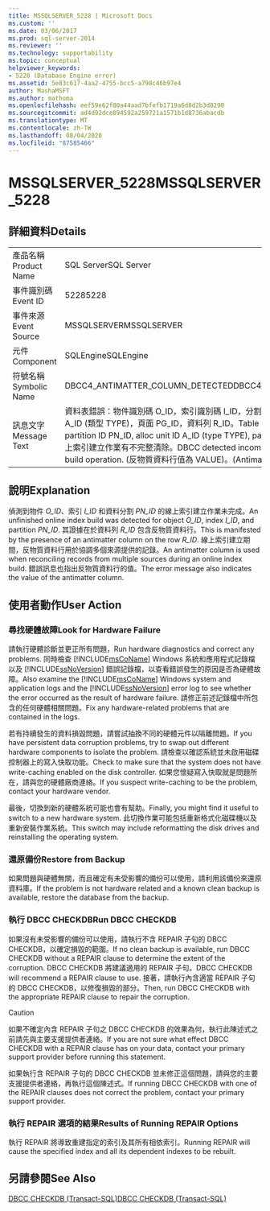 ```yaml
---
title: MSSQLSERVER_5228 | Microsoft Docs
ms.custom: ''
ms.date: 03/06/2017
ms.prod: sql-server-2014
ms.reviewer: ''
ms.technology: supportability
ms.topic: conceptual
helpviewer_keywords:
- 5228 (Database Engine error)
ms.assetid: 5e83c617-4aa2-4755-bcc5-a798c46b97e4
author: MashaMSFT
ms.author: mathoma
ms.openlocfilehash: eef59e62f00a44aad7bfefb1719a6d8d2b3d0290
ms.sourcegitcommit: ad4d92dce894592a259721a1571b1d8736abacdb
ms.translationtype: MT
ms.contentlocale: zh-TW
ms.lasthandoff: 08/04/2020
ms.locfileid: "87585466"
---
```

# <a name="mssqlserver_5228"></a><span data-ttu-id="93563-102">MSSQLSERVER_5228</span><span class="sxs-lookup"><span data-stu-id="93563-102">MSSQLSERVER_5228</span></span>
    
## <a name="details"></a><span data-ttu-id="93563-103">詳細資料</span><span class="sxs-lookup"><span data-stu-id="93563-103">Details</span></span>  
  
|||  
|-|-|  
|<span data-ttu-id="93563-104">產品名稱</span><span class="sxs-lookup"><span data-stu-id="93563-104">Product Name</span></span>|<span data-ttu-id="93563-105">SQL Server</span><span class="sxs-lookup"><span data-stu-id="93563-105">SQL Server</span></span>|  
|<span data-ttu-id="93563-106">事件識別碼</span><span class="sxs-lookup"><span data-stu-id="93563-106">Event ID</span></span>|<span data-ttu-id="93563-107">5228</span><span class="sxs-lookup"><span data-stu-id="93563-107">5228</span></span>|  
|<span data-ttu-id="93563-108">事件來源</span><span class="sxs-lookup"><span data-stu-id="93563-108">Event Source</span></span>|<span data-ttu-id="93563-109">MSSQLSERVER</span><span class="sxs-lookup"><span data-stu-id="93563-109">MSSQLSERVER</span></span>|  
|<span data-ttu-id="93563-110">元件</span><span class="sxs-lookup"><span data-stu-id="93563-110">Component</span></span>|<span data-ttu-id="93563-111">SQLEngine</span><span class="sxs-lookup"><span data-stu-id="93563-111">SQLEngine</span></span>|  
|<span data-ttu-id="93563-112">符號名稱</span><span class="sxs-lookup"><span data-stu-id="93563-112">Symbolic Name</span></span>|<span data-ttu-id="93563-113">DBCC4_ANTIMATTER_COLUMN_DETECTED</span><span class="sxs-lookup"><span data-stu-id="93563-113">DBCC4_ANTIMATTER_COLUMN_DETECTED</span></span>|  
|<span data-ttu-id="93563-114">訊息文字</span><span class="sxs-lookup"><span data-stu-id="93563-114">Message Text</span></span>|<span data-ttu-id="93563-115">資料表錯誤：物件識別碼 O_ID，索引識別碼 I_ID，分割區識別碼 PN_ID，配置單位識別碼 A_ID (類型 TYPE)，頁面 PG_ID，資料列 R_ID。</span><span class="sxs-lookup"><span data-stu-id="93563-115">Table error: Object ID O_ID, index ID I_ID, partition ID PN_ID, alloc unit ID A_ID (type TYPE), page PG_ID, row R_ID.</span></span> <span data-ttu-id="93563-116">DBCC 偵測到線上索引建立作業有不完整清除。</span><span class="sxs-lookup"><span data-stu-id="93563-116">DBCC detected incomplete cleanup from an online index build operation.</span></span> <span data-ttu-id="93563-117">(反物質資料行值為 VALUE)。</span><span class="sxs-lookup"><span data-stu-id="93563-117">(Antimatter column value is VALUE.)</span></span>|  
  
## <a name="explanation"></a><span data-ttu-id="93563-118">說明</span><span class="sxs-lookup"><span data-stu-id="93563-118">Explanation</span></span>  
 <span data-ttu-id="93563-119">偵測到物件 *O_ID*、索引 *I_ID* 和資料分割 *PN_ID* 的線上索引建立作業未完成。</span><span class="sxs-lookup"><span data-stu-id="93563-119">An unfinished online index build was detected for object *O_ID*, index *I_ID*, and partition *PN_ID*.</span></span> <span data-ttu-id="93563-120">其證據在於資料列 *R_ID* 包含反物質資料行。</span><span class="sxs-lookup"><span data-stu-id="93563-120">This is manifested by the presence of an antimatter column on the row *R_ID*.</span></span> <span data-ttu-id="93563-121">線上索引建立期間，反物質資料行用於協調多個來源提供的記錄。</span><span class="sxs-lookup"><span data-stu-id="93563-121">An antimatter column is used when reconciling records from multiple sources during an online index build.</span></span> <span data-ttu-id="93563-122">錯誤訊息也指出反物質資料行的值。</span><span class="sxs-lookup"><span data-stu-id="93563-122">The error message also indicates the value of the antimatter column.</span></span>  
  
## <a name="user-action"></a><span data-ttu-id="93563-123">使用者動作</span><span class="sxs-lookup"><span data-stu-id="93563-123">User Action</span></span>  
  
### <a name="look-for-hardware-failure"></a><span data-ttu-id="93563-124">尋找硬體故障</span><span class="sxs-lookup"><span data-stu-id="93563-124">Look for Hardware Failure</span></span>  
 <span data-ttu-id="93563-125">請執行硬體診斷並更正所有問題，</span><span class="sxs-lookup"><span data-stu-id="93563-125">Run hardware diagnostics and correct any problems.</span></span> <span data-ttu-id="93563-126">同時檢查 [!INCLUDE[msCoName](../../includes/msconame-md.md)] Windows 系統和應用程式記錄檔以及 [!INCLUDE[ssNoVersion](../../includes/ssnoversion-md.md)] 錯誤記錄檔，以查看錯誤發生的原因是否為硬體故障。</span><span class="sxs-lookup"><span data-stu-id="93563-126">Also examine the [!INCLUDE[msCoName](../../includes/msconame-md.md)] Windows system and application logs and the [!INCLUDE[ssNoVersion](../../includes/ssnoversion-md.md)] error log to see whether the error occurred as the result of hardware failure.</span></span> <span data-ttu-id="93563-127">請修正前述記錄檔中所包含的任何硬體相關問題。</span><span class="sxs-lookup"><span data-stu-id="93563-127">Fix any hardware-related problems that are contained in the logs.</span></span>  
  
 <span data-ttu-id="93563-128">若有持續發生的資料損毀問題，請嘗試抽換不同的硬體元件以隔離問題。</span><span class="sxs-lookup"><span data-stu-id="93563-128">If you have persistent data corruption problems, try to swap out different hardware components to isolate the problem.</span></span> <span data-ttu-id="93563-129">請檢查以確認系統並未啟用磁碟控制器上的寫入快取功能。</span><span class="sxs-lookup"><span data-stu-id="93563-129">Check to make sure that the system does not have write-caching enabled on the disk controller.</span></span> <span data-ttu-id="93563-130">如果您懷疑寫入快取就是問題所在，請與您的硬體廠商連絡。</span><span class="sxs-lookup"><span data-stu-id="93563-130">If you suspect write-caching to be the problem, contact your hardware vendor.</span></span>  
  
 <span data-ttu-id="93563-131">最後，切換到新的硬體系統可能也會有幫助。</span><span class="sxs-lookup"><span data-stu-id="93563-131">Finally, you might find it useful to switch to a new hardware system.</span></span> <span data-ttu-id="93563-132">此切換作業可能包括重新格式化磁碟機以及重新安裝作業系統。</span><span class="sxs-lookup"><span data-stu-id="93563-132">This switch may include reformatting the disk drives and reinstalling the operating system.</span></span>  
  
### <a name="restore-from-backup"></a><span data-ttu-id="93563-133">還原備份</span><span class="sxs-lookup"><span data-stu-id="93563-133">Restore from Backup</span></span>  
 <span data-ttu-id="93563-134">如果問題與硬體無關，而且確定有未受影響的備份可以使用，請利用該備份來還原資料庫。</span><span class="sxs-lookup"><span data-stu-id="93563-134">If the problem is not hardware related and a known clean backup is available, restore the database from the backup.</span></span>  
  
### <a name="run-dbcc-checkdb"></a><span data-ttu-id="93563-135">執行 DBCC CHECKDB</span><span class="sxs-lookup"><span data-stu-id="93563-135">Run DBCC CHECKDB</span></span>  
 <span data-ttu-id="93563-136">如果沒有未受影響的備份可以使用，請執行不含 REPAIR 子句的 DBCC CHECKDB，以確定損毀的範圍。</span><span class="sxs-lookup"><span data-stu-id="93563-136">If no clean backup is available, run DBCC CHECKDB without a REPAIR clause to determine the extent of the corruption.</span></span> <span data-ttu-id="93563-137">DBCC CHECKDB 將建議適用的 REPAIR 子句。</span><span class="sxs-lookup"><span data-stu-id="93563-137">DBCC CHECKDB will recommend a REPAIR clause to use.</span></span> <span data-ttu-id="93563-138">接著，請執行內含適當 REPAIR 子句的 DBCC CHECKDB，以修復損毀的部分。</span><span class="sxs-lookup"><span data-stu-id="93563-138">Then, run DBCC CHECKDB with the appropriate REPAIR clause to repair the corruption.</span></span>  
  
> [!CAUTION]  
>  <span data-ttu-id="93563-139">如果不確定內含 REPAIR 子句之 DBCC CHECKDB 的效果為何，執行此陳述式之前請先與主要支援提供者連絡。</span><span class="sxs-lookup"><span data-stu-id="93563-139">If you are not sure what effect DBCC CHECKDB with a REPAIR clause has on your data, contact your primary support provider before running this statement.</span></span>  
  
 <span data-ttu-id="93563-140">如果執行含 REPAIR 子句的 DBCC CHECKDB 並未修正這個問題，請與您的主要支援提供者連絡，再執行這個陳述式。</span><span class="sxs-lookup"><span data-stu-id="93563-140">If running DBCC CHECKDB with one of the REPAIR clauses does not correct the problem, contact your primary support provider.</span></span>  
  
### <a name="results-of-running-repair-options"></a><span data-ttu-id="93563-141">執行 REPAIR 選項的結果</span><span class="sxs-lookup"><span data-stu-id="93563-141">Results of Running REPAIR Options</span></span>  
 <span data-ttu-id="93563-142">執行 REPAIR 將導致重建指定的索引及其所有相依索引。</span><span class="sxs-lookup"><span data-stu-id="93563-142">Running REPAIR will cause the specified index and all its dependent indexes to be rebuilt.</span></span>  
  
## <a name="see-also"></a><span data-ttu-id="93563-143">另請參閱</span><span class="sxs-lookup"><span data-stu-id="93563-143">See Also</span></span>  
 [<span data-ttu-id="93563-144">DBCC CHECKDB &#40;Transact-SQL&#41;</span><span class="sxs-lookup"><span data-stu-id="93563-144">DBCC CHECKDB &#40;Transact-SQL&#41;</span></span>](/sql/t-sql/database-console-commands/dbcc-checkdb-transact-sql)  
  
  

